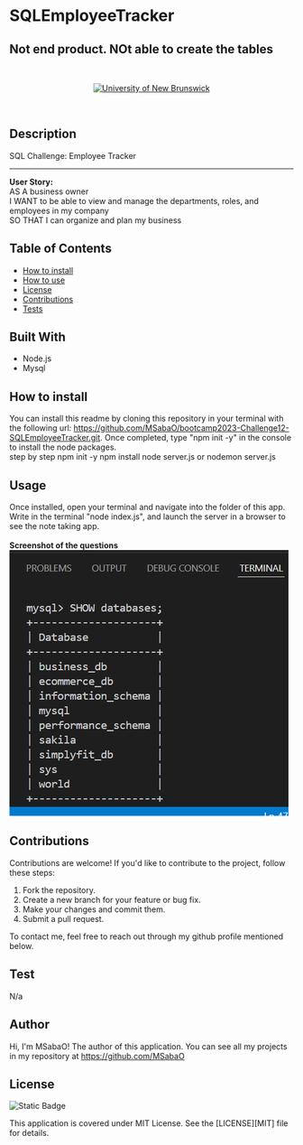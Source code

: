 # SQLEmployeeTracker

## Not end product. NOt able to create the tables

<br/>
<p align="center">
    <a href="https://unb.ca/cel/bootcamps/coding.html">
        <img alt="University of New Brunswick" src="https://img.shields.io/static/v1.svg?label=bootcamp&message=UNB&color=red" /></a>
    
</p>
<br/>

## Description

SQL Challenge: Employee Tracker
<hr>
<b>User Story:</b><br>
AS A business owner <br>
I WANT to be able to view and manage the departments, roles, and employees in my company<br>
SO THAT I can organize and plan my business<br>


## Table of Contents

- [How to install](#How-to-install)
- [How to use](#usage)
- [License](#license)
- [Contributions](#contributions)
- [Tests](#test)

## Built With
- Node.js
- Mysql


## How to install
You can install this readme by cloning this repository in your terminal with the following url: https://github.com/MSabaO/bootcamp2023-Challenge12-SQLEmployeeTracker.git.  Once completed, type "npm init -y" in the console to install the node packages. <br>
step by step
npm init -y
npm install
node server.js or nodemon server.js

## Usage
Once installed, open your terminal and navigate into the folder of this app. Write in the terminal "node index.js", and launch the server in a browser to see the note taking app.<br>
<br>
<b>Screenshot of the questions</b>
![alt text](image.png)


## Contributions
Contributions are welcome! If you'd like to contribute to the project, follow these steps:

1.    Fork the repository.
2.    Create a new branch for your feature or bug fix.
3.    Make your changes and commit them.
4.    Submit a pull request.

To contact me, feel free to reach out through my github profile mentioned below.

## Test
N/a

## Author
Hi, I'm MSabaO! The author of this application. You can see all my projects in my repository at https://github.com/MSabaO


## License 
![Static Badge](https://img.shields.io/badge/License-MIT-blue) <br>

This application is covered under MIT License. See the [LICENSE][MIT] file for details.

